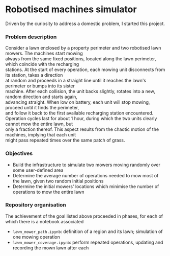 # Robotised machines simulator

Driven by the curiosity to address a domestic problem, I started this project. 

### Problem description
Consider a lawn enclosed by a property perimeter and two robotised lawn mowers. The machines start mowing  
always from the same fixed positions, located along the lawn perimeter, which coincide with the recharging  
stations. At the start of every operation, each mowing unit disconnects from its station, takes a direction  
at random and proceeds in a straight line until it reaches the lawn's perimeter or bumps into its sister  
machine. After each collision, the unit backs slightly, rotates into a new, random direction and starts again,  
advancing straight. When low on battery, each unit will stop mowing, proceed until it finds the perimeter,  
and follow it back to the first available recharging station encountered.  
Operation cycles last for about 1 hour, during which the two units clearly cannot mow the entire lawn, but  
only a fraction thereof. This aspect results from the chaotic motion of the machines, implying that each unit  
might pass repeated times over the same patch of grass.

### Objectives
- Build the infrastructure to simulate two mowers moving randomly over some user-defined area
- Determine the average number of operations needed to mow most of the lawn, given two random initial positions  
- Determine the initial mowers' locations which minimise the number of operations to mow the entire lawn

### Repository organisation
The achievement of the goal listed above proceeded in phases, for each of which there is a notebook associated
- `lawn_mower_path.ipynb`: definition of a region and its lawn; simulation of one mowing operation  
- `lawn_mower_coverage.ipynb`: perform repeated operations, updating and recording the mown lawn after each  
